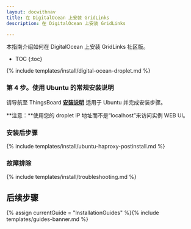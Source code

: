```yaml
---
layout: docwithnav
title: 在 DigitalOcean 上安装 GridLinks
description: 在 DigitalOcean 上安装 GridLinks

---
```


本指南介绍如何在 DigitalOcean 上安装 GridLinks 社区版。

* TOC
{:toc}

{% include templates/install/digital-ocean-droplet.md %}

### 第 4 步。使用 Ubuntu 的常规安装说明

请导航至 ThingsBoard [**安装说明**](/docs/user-guide/install/ubuntu/)
适用于 Ubuntu 并完成安装步骤。

**注意：**使用您的 droplet IP 地址而不是“localhost”来访问实例 WEB UI。

### 安装后步骤

{% include templates/install/ubuntu-haproxy-postinstall.md %}

### 故障排除

{% include templates/install/troubleshooting.md %}

## 后续步骤

{% assign currentGuide = "InstallationGuides" %}{% include templates/guides-banner.md %}